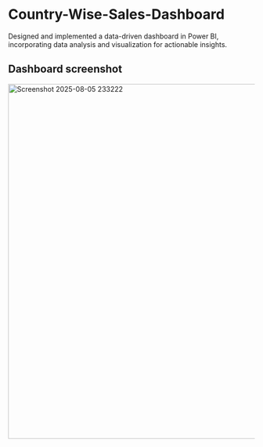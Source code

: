 # Country-Wise-Sales-Dashboard
Designed and implemented a data-driven dashboard in Power BI, incorporating data analysis and visualization for actionable insights.
## Dashboard screenshot
<img width="1354" height="724" alt="Screenshot 2025-08-05 233222" src="https://github.com/user-attachments/assets/cf31114b-f6a1-4a8e-be0c-87512df1f1a2" />
